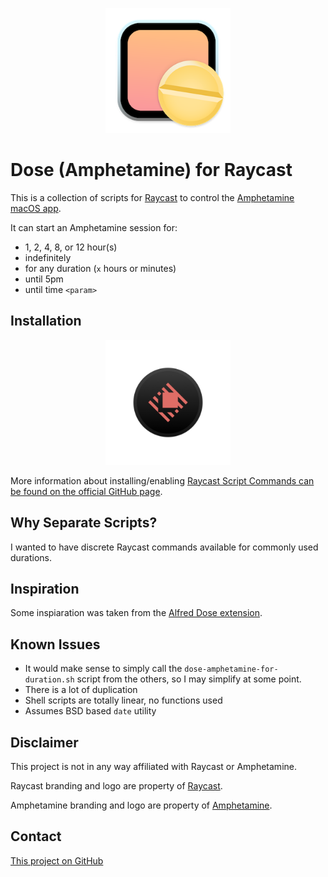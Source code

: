
<p align="center">
<img width="200" alt="Raycast Amphetamine Control" src="images/amphetamine.png"/>
</p>

# Dose (Amphetamine) for Raycast

This is a collection of scripts for [Raycast](https://www.raycast.com) to control the [Amphetamine macOS app](https://apps.apple.com/us/app/amphetamine/id937984704?mt=12).

It can start an Amphetamine session for:

* 1, 2, 4, 8, or 12 hour(s)
* indefinitely
* for any duration (`x` hours or minutes)
* until 5pm
* until time `<param>`

## Installation

<p align="center">
<img width="200" alt="Raycast Logo" src="images/raycast.png"/>
</p>

More information about installing/enabling [Raycast Script Commands can be found on the official GitHub page](https://github.com/raycast/script-commands).

## Why Separate Scripts?

I wanted to have discrete Raycast commands available for commonly used durations.

## Inspiration

Some inspiaration was taken from the [Alfred Dose extension](https://www.thoughtasylum.com/2021/03/22/alfred-workflow-amphetamine-app/).

## Known Issues

* It would make sense to simply call the `dose-amphetamine-for-duration.sh` script from the others, so I may simplify at some point.
* There is a lot of duplication
* Shell scripts are totally linear, no functions used
* Assumes BSD based `date` utility

## Disclaimer

This project is not in any way affiliated with Raycast or Amphetamine.

Raycast branding and logo are property of [Raycast](https://www.raycast.com).

Amphetamine branding and logo are property of [Amphetamine](https://apps.apple.com/us/app/amphetamine/id937984704?mt=12).

## Contact

[This project on GitHub](https://github.com/mikeoertli/dose-amphetamine-raycast)
